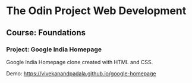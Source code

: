 # The Odin Project Web Development

## Course: Foundations

### Project: Google India Homepage

Google India Homepage clone created with HTML and CSS.

Demo: <https://vivekanandpadala.github.io/google-homepage>
